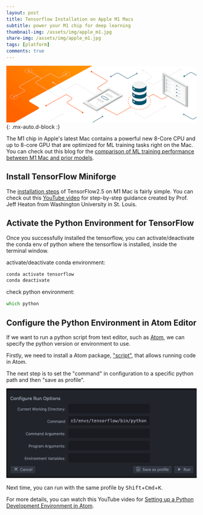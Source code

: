 ```yaml
---
layout: post
title: Tensorflow Installation on Apple M1 Macs
subtitle: power your M1 chip for deep learning
thumbnail-img: /assets/img/apple_m1.jpg
share-img: /assets/img/apple_m1.jpg
tags: [platform]
comments: true
---
```

![TensorFlow](/assets/img/tensorflow.png){: .mx-auto.d-block :}

The M1 chip in Apple's latest Mac contains a powerful new 8-Core CPU and up to 8-core GPU that are optimized for ML training tasks right on the Mac. You can check out this blog for the [comparison of ML training performance between M1 Mac and prior models](https://blog.tensorflow.org/2020/11/accelerating-tensorflow-performance-on-mac.html).

## Install TensorFlow Miniforge

The [installation steps](https://github.com/jeffheaton/t81_558_deep_learning/blob/master/install/tensorflow-install-mac-metal-jul-2021.ipynb) of TensorFlow2.5 on M1 Mac is fairly simple. You can check out this [YouTube video](https://www.youtube.com/watch?v=_CO-ND1FTOU) for step-by-step guidance created by Prof. Jeff Heaton from Washington University in St. Louis.

## Activate the Python Environment for TensorFlow

Once you successfully installed the tensorflow, you can activate/deactivate the conda env of python where the tensorflow is installed, inside the terminal window.

activate/deactivate conda environment:
```zsh
conda activate tensorflow
conda deactivate
```
check python environment:
```zsh
which python
```

## Configure the Python Environment in Atom Editor

If we want to run a python script from text editor, such as [Atom](https://atom.io), we can specify the python version or environment to use.  

Firstly, we need to install a Atom package, ["script"](https://atom.io/packages/script), that allows running code in Atom.

The next step is to set the "command" in configuration to a specific python path and then "save as profile".

![Atom](/assets/img/atom_scripts.png)

Next time, you can run with the same profile by <kbd>Shift</kbd>+<kbd>Cmd</kbd>+<kbd>K</kbd>.

For more details, you can watch this YouTube video for [Setting up a Python Development Environment in Atom](https://www.youtube.com/watch?v=DjEuROpsvp4&t=8s).
